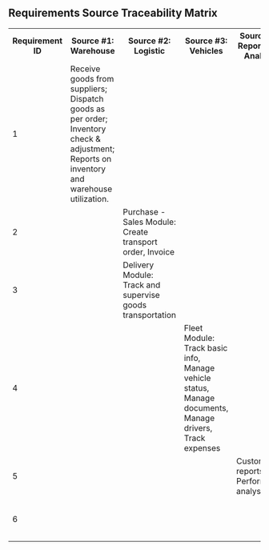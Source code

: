 <h2>Requirements Source Traceability Matrix</h2>
<table align="center">
      <tr>
       <th>Requirement ID</th>
       <th>Source #1: Warehouse</th>
       <th>Source #2: Logistic</th>
       <th>Source #3: Vehicles</th>
       <th>Source #4: Reporting & Analysis</th>
       <th>Source #5: Account Management</th>
      </tr>
      <tr>
       <td>1</td>
       <td>Receive goods from suppliers; Dispatch goods as per order; Inventory check & adjustment; Reports on inventory and warehouse utilization.</td> 
       <td></td>
       <td></td>
       <td></td> 
       <td></td>
      </tr>
      <tr>
       <td>2</td>
       <td></td> 
       <td>Purchase - Sales Module: Create transport order, Invoice</td>
       <td></td>
       <td></td> 
       <td></td>
      </tr>
      <tr>
       <td>3</td>
       <td></td> 
       <td>Delivery Module: Track and supervise goods transportation</td>
       <td></td>
       <td></td> 
       <td></td>
      </tr>
      <tr>
       <td>4</td>
       <td></td> 
       <td></td>
       <td>Fleet Module: Track basic info, Manage vehicle status, Manage documents, Manage drivers, Track expenses</td>
       <td></td> 
       <td></td>
      </tr>
      <tr>
       <td>5</td>
       <td></td> 
       <td></td>
       <td></td>
       <td>Custom reports; Performance analysis</td> 
       <td></td>
      </tr>
      <tr>
       <td>6</td>
       <td></td> 
       <td></td>
       <td></td>
       <td></td> 
       <td>Access rights assignment; Account creation</td>
      </tr>
</table>
